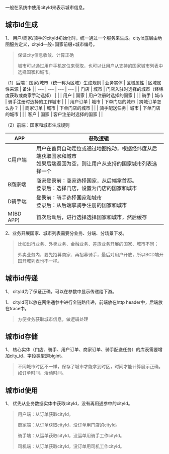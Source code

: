 

一般在系统中使用cityId来表示城市信息。


## 城市id生成

1、<Badge type="danger" text="强制" /> 用户/商家/骑手的cityId初始化时，统一通过一个服务来生成。cityId底层由地图服务定义，cityid一般=国家前缀+城市编号。
> 保证city信息收敛、计算正确
>
> 城市可以通过用户手机定位来获取，也可以让用户从支持的国家城市列表中选择国家和城市。
>

（1）后端：国家/城市（统一称为区域）生成规则
| 业务实体 | 区域属性 | 区域属性来源 | 备注 |
| --- | --- | --- | --- |
| 门店 | 城市 | 门店入驻时选择的城市（经纬度获取或商家手动选择） |  |
| 用户 | 国家 | 用户注册时选择的国家 |  |
| 骑手 | 城市 | 骑手注册时选择的工作城市 |  |
| 用户订单 | 城市 | 下单门店的城市 | 跨城订单怎么办？ |
| 商家订单 | 城市 | 下单门店的城市 |  |
| 骑手配送任务 | 城市 | 下单门店的城市 |  |
| 客户 | 国家 | 客户注册时选择的国家 |  |

（2）前端：国家和城市生成规则

| APP | 获取逻辑 |
| --- | --- |
| C用户端 | 用户在首页自动定位或通过地图拖动，根据经纬度从后端获取国家和城市 <br> 如果后端返回为空，则让用户从支持的国家城市列表选择一个 |
| B商家端 | 商家登录前：商家选择国家，从后端拿首都。 <br> 登录后：选择门店，设置为门店的国家和城市 |
| D骑手端 | 登录前：骑手选择国家和城市 <br> 登录后：从后端拿骑手注册的国家和城市 |
| M(BD APP) | 首次启动后，进行选择选择国家和城市，然后缓存 |



2、<Badge type="warning" text="建议"/>业务开展国家、城市列表需要分业务、分端、分场景下发。
> 比如出行业务、外卖业务、金融业务、差旅业务开展的国家、城市不同；
>
> 外卖业务内，要先招募商家、再招募骑手，最后对用户开放，所以BCD端开国开城列表也不一样。


## 城市id传递
1、<Badge type="warning" text="建议"/>  cityId为了保证正确，可以在参数中显示传递给下游。


1、<Badge type="warning" text="建议"/>  cityId可以放在网络通参中进行全链路传递，前端放在http header中，后端放在trace中。
> 方便业务获取城市信息，做逻辑处理


## 城市id存储
1、<Badge type="danger" text="强制"/>  核心实体（门店、骑手、用户订单、商家订单、骑手配送任务）的库表需要增加city_id，字段类型是bigint。

> 不同城市时区不一样，保存了城市才能拿到时区，时间才能计算展示正确。如订单时间、活动时间。



## 城市id使用
1、 <Badge type="warning" text="建议"/>  优先从业务数据实体中获取cityId，没有再用通参中的cityId。
> 用户端：从订单获取cityId。
> 
> 商家端：从订单获取cityId，没订单用门店的cityId。
> 
> 骑手端：从运单获取cityId，没运单用骑手工作cityId。
> 
> 司机端：从订单获取cityId，没订单用司机工作cityId。


